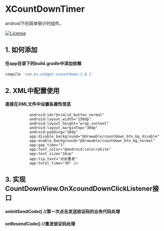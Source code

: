 # XCountDownTimer
android下的简单倒计时组件。

[![License](https://img.shields.io/badge/license-Apache%202-green.svg)](https://www.apache.org/licenses/LICENSE-2.0)


## 1. 如何添加

#### 在app目录下的build.gradle中添加依赖

```gradle
compile 'com.mi.widget:xcountdown:1.0.1'
```

## 2. XML中配置使用

#### 直接在XML文件中设置各属性信息

``` <com.mi.widget.xcountdown.CountDownView
           android:id="@+id/id_button_normal"
           android:layout_width="150dp"
           android:layout_height="wrap_content"
           android:layout_marginTop="30dp"
           android:padding="10dp"
           app:disable_background="@drawable/countdown_btn_bg_disable"
           app:enable_background="@drawable/countdown_btn_bg_normal"
           app:gap_time="1"
           app:text_color="@android:color/white"
           app:text_size="16sp"
           app:tip_text="点击重发"
           app:total_time="30" />
```

## 3. 实现CountDownView.OnXcoundDownClickListener接口

#### onInitSendCode() //第一次点击发送验证码的业务代码处理
#### onResendCode() //重发验证码处理

```
```